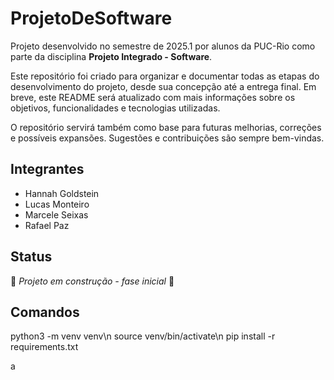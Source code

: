 # ProjetoDeSoftware

Projeto desenvolvido no semestre de 2025.1 por alunos da PUC-Rio como parte da disciplina **Projeto Integrado - Software**.

Este repositório foi criado para organizar e documentar todas as etapas do desenvolvimento do projeto, desde sua concepção até a entrega final. Em breve, este README será atualizado com mais informações sobre os objetivos, funcionalidades e tecnologias utilizadas.

O repositório servirá também como base para futuras melhorias, correções e possíveis expansões. Sugestões e contribuições são sempre bem-vindas.

## Integrantes

- Hannah Goldstein  
- Lucas Monteiro  
- Marcele Seixas
- Rafael Paz  

## Status

🚧 *Projeto em construção - fase inicial* 🚧

## Comandos 
python3 -m venv venv\n
source venv/bin/activate\n
pip install -r requirements.txt


a
